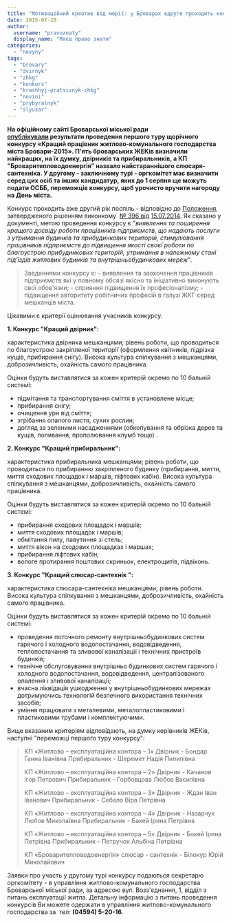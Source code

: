 ```yaml
---
title: "Мотиваційний креатив від мерії: у Броварах вдруге проходить конкурс «Кращий працівник ЖКГ»"
date: 2015-07-28
author: 
  username: "pravoznaty"
  display_name: "Маєш право знати"
categories: 
  - "novyny"
tags: 
  - "brovary"
  - "dvirnyk"
  - "zhkg"
  - "konkurs"
  - "krashhyj-pratsivnyk-zhkg"
  - "novini"
  - "prybyralnyk"
  - "slyusar"
---
```


**На офіційному сайті Броварської міської ради [опублікували](http://brovary.kiev.ua/rezultati-provedennya-pershogo-turu-shchor%D1%96chnogo-konkursu) результати проведення першого туру щорічного конкурсу «Кращий працівник житлово-комунального господарства міста Бровари-2015». П'ять броварських ЖЕКів визначили найкращих, на їх думку, двірників та прибиральників, а КП "Броваритепловодоенергія" назвало найстараннішого слюсаря-сантехніка. У другому - заключному турі - оргкомітет має визначити серед цих осіб та інших кандидатур, яких до 1 серпня ще можуть подати ОСББ, переможців конкурсу, щоб урочисто вручити нагороду на День міста.**

Конкурс проходить вже другий рік поспіль - відповідно до [Положення](https://onedrive.live.com/view.aspx?resid=72571393D4771099!1906&ithint=file%2c.doc&app=Word&authkey=!ANiEAaEA7KiJUIg), затвердженого рішенням виконкому  [№ 396 від](http://brovary.kiev.ua/r%D1%96shennya-vikonavchogo-kom%D1%96tetu-%E2%84%96-396-v%D1%96d-15072014) [15.07.2014](http://brovary.kiev.ua/r%D1%96shennya-vikonavchogo-kom%D1%96tetu-%E2%84%96-396-v%D1%96d-15072014). Як сказано у документі, метою проведення конкурсу є "_виявлення та поширення кращого досвіду роботи працівників підприємств, що надають послуги з утримання будинків та прибудинкових територій, стимулювання працівників підприємств до підвищення якості своєї роботи по благоустрою прибудинкових територій, утримання в належному стані під’їздів житлових будинків та внутрішньобудинкових мереж_".

> Завданнями конкурсу є: - виявлення та заохочення працівників підприємств які у повному обсязі якісно та ініціативно виконують свої обов'язки; - сприяння підвищення їх професіоналізму; - підвищення авторитету робітничих професій в галузі ЖКГ серед мешканців міста.

Цікавими є критерії оцінювання учасників конкурсу.

**1\. Конкурс "Кращий двірник":**

характеристика двірника мешканцями; рівень роботи, що проводиться по благоустрою закріпленої території (оформлення квітників, підрізка кущів, прибирання снігу). Висока культура спілкування з мешканцями, доброзичливість, охайність самого працівника.

Оцінки будуть виставлятися за кожен критерій окремо по 10 бальній системі:

- підмітання та транспортування сміття в установлене місце;
- прибирання снігу;
- очищення урн від сміття;
- згрібання опалого листя, сухих рослин;
- догляд за зеленими насадженнями (обкопування та обрізка дерев та кущів, поливання, прополювання клумб тощо) .

**2\. Конкурс "Кращий прибиральник":**

характеристика прибиральника мешканцями; рівень роботи, що проводиться по прибиранню закріпленого будинку (прибирання, миття, миття сходових площадок і маршів, ліфтових кабін). Висока культура спілкування з мешканцями, доброзичливість, охайність самого працівника.

Оцінки будуть виставлятися за кожен критерій окремо по 10 бальній системі:

- прибирання сходових площадок і маршів;
- миття сходових площадок і маршів;
- обмітання пилу, павутиння зі стель;
- миття вікон на сходових площадках і маршах;
- прибирання ліфтових кабін;
- вологе протирання поштових скриньок, електрощитів, підвіконь.

**3\. Конкурс "Кращий слюсар-сантехнік ":**

характеристика слюсара-сантехніка мешканцями; рівень роботи. Висока культура спілкування з мешканцями, доброзичливість, охайність самого працівника.

Оцінки будуть виставлятися за кожен критерій окремо по 10 бальній системі:

- проведення поточного ремонту внутрішньобудинкових систем гарячого і холодного водопостачання, водовідведення, теплопостачання та зливової каналізації і технічних пристроїв будинків;
- технічне обслуговування внутрішньо будинкових систем гарячого і холодного водопостачання, водовідведення, централізованого опалення і зливової каналізації;
- вчасна ліквідація ушкодження у внутрішньобудинкових мережах дотримуючись технологій безпечного використання технічних засобів;
- уміння працювати з металевими, металопластиковими і пластиковими трубами і комплектуючими.

Вище вказаним критеріям відповідають, на думку керівників ЖЕКів, наступні "переможці першого туру конкурсу":

> КП «Житлово – експлуатаційна контора – 1» Двірник - Бондар Ганна Іванівна Прибиральник - Шеремет Надія Пилипівна
> 
> КП «Житлово – експлуатаційна контора – 2» Двірник - Качанов Ігор Петрович Прибиральник - Горбовцова Любов Василівна
> 
> КП «Житлово – експлуатаційна контора – 3» Двірник - Ждан Іван Іванович Прибиральник - Себало Віра Петрівна
> 
> КП «Житлово – експлуатаційна контора – 4» Двірник - Назарчук Любов Миколаївна Прибиральник - Бакей Ірина Петрівна
> 
> КП «Житлово – експлуатаційна контора – 5» Двірник - Бокей Ірина Петрівна Прибиральник - Петручок Альбіна Петрівна
> 
> КП «Броваритепловодоенергія» слюсар - сантехнік - Білокур Юрій Миколайович

Заявки про участь у другому турі конкурсу подаються секретарю оргкомітету - в управління житлово-комунального господарства Броварської міської ради, за адресою вул. Возз'єднання, 1, відділ з питань експлуатації житла. Детальну інформацію з питань проведення конкурсів Ви можете одержати в управління житлово-комунального господарства за  тел: **(04594) 5-20-16**.
